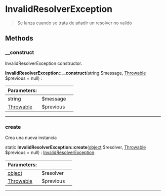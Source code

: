
                                                                                                                                            
    
# InvalidResolverException


> Se lanza cuando se trata de añadir un resolver no valido
>
> 








## Methods

### __construct
InvalidResolverException constructor.


**InvalidResolverException::__construct**(string $message, [Throwable](../../../../../Throwable.md) $previous = null) : 


|Parameters: | | |
| --- | --- | --- |
|string |$message |  |
|[Throwable](../../../../../Throwable.md) |$previous |  |

---


### create
Crea una nueva instancia


static **InvalidResolverException::create**([object](../../../../../object.md) $resolver, [Throwable](../../../../../Throwable.md) $previous = null) : [InvalidResolverException](../../../../../InvalidResolverException.md)


|Parameters: | | |
| --- | --- | --- |
|[object](../../../../../object.md) |$resolver |  |
|[Throwable](../../../../../Throwable.md) |$previous |  |

---


                                                                                                                                                                                                                                                                                                                                                                                                            
    
                                                                                                                                                                                                                                                                             
                